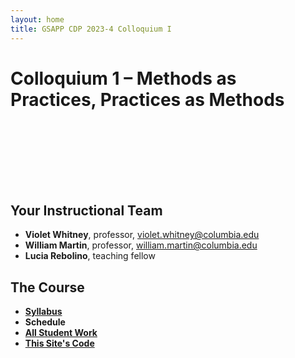 ```yaml
---
layout: home
title: GSAPP CDP 2023-4 Colloquium I
---
```


# Colloquium 1 &ndash; Methods as Practices, Practices as Methods

<div style="height: 100px;"></div>

## Your Instructional Team

- **Violet Whitney**, professor, violet.whitney@columbia.edu
- **William Martin**, professor, william.martin@columbia.edu
- **Lucia Rebolino**, teaching fellow

## The Course

- **[Syllabus](https://docs.google.com/document/d/11NBOQtI5u7u1sVodt7KDA47gdLSjl291p6vMbH0oqFo/edit)**
- **Schedule**
- **[All Student Work](work)**
- **[This Site's Code](https://github.com/GSAPP-CDP/colloquium-1-2023)**
